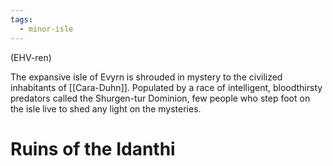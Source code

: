 ```yaml
---
tags:
  - minor-isle
---
```

(EHV-ren)

The expansive isle of Evyrn is shrouded in mystery to the civilized inhabitants of [[Cara-Duhn]]. Populated by a race of intelligent, bloodthirsty predators called the Shurgen-tur Dominion, few people who step foot on the isle live to shed any light on the mysteries.

# Ruins of the Idanthi